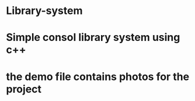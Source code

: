 # Library-system
# Simple consol library system using c++
# the demo file contains photos for the project


